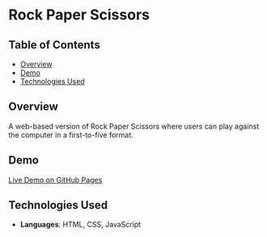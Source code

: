 # Rock Paper Scissors

## Table of Contents
- [Overview](#overview)
- [Demo](#demo)
- [Technologies Used](#technologies-used)

## Overview
A web-based version of Rock Paper Scissors where users can play against the computer in a first-to-five format. 

## Demo
[Live Demo on GitHub Pages](https://om0611.github.io/Rock-Paper-Scissors/)

## Technologies Used
- **Languages**: HTML, CSS, JavaScript

